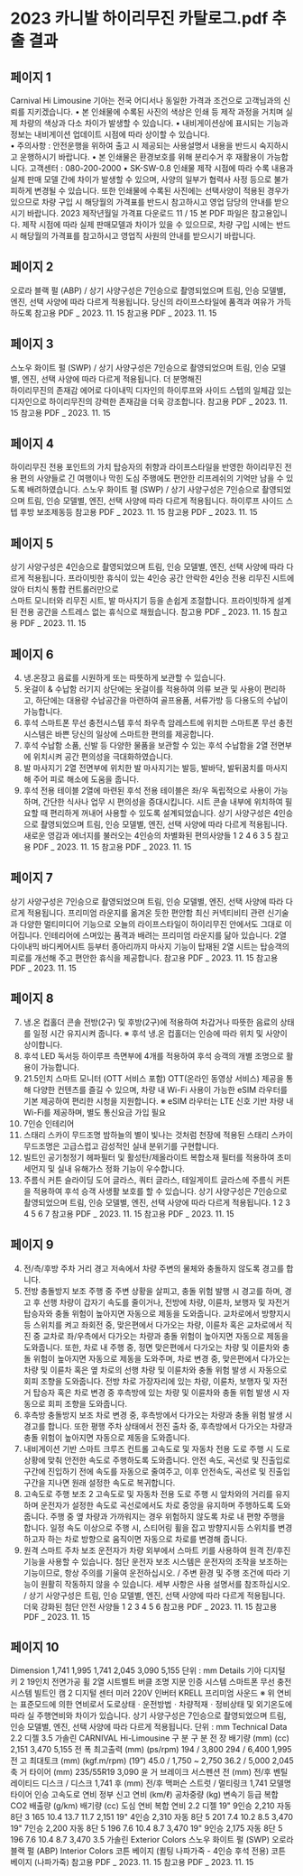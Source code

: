 # 2023 카니발 하이리무진 카탈로그.pdf 추출 결과

## 페이지 1

Carnival
 Hi Limousine
기아는 전국 어디서나 동일한 가격과 조건으로 고객님과의 신뢰를 지키겠습니다.
• 본 인쇄물에 수록된 사진의 색상은 인쇄 등 제작 과정을 거치며 실제 차량의 색상과 다소 차이가 발생할 수 있습니다.
• 내비게이션상에 표시되는 기능과 정보는 내비게이션 업데이트 시점에 따라 상이할 수 있습니다.    
• 주의사항 : 안전운행을 위하여 출고 시 제공되는 사용설명서 내용을 반드시 숙지하시고 운행하시기 바랍니다.
• 본 인쇄물은 환경보호를 위해 분리수거 후 재활용이 가능합니다.
 고객센터 : 080-200-2000   • SK-SW-0.8
인쇄물 제작 시점에 따라 수록 내용과 실제 판매 모델 간에 차이가 발생할 수 있으며, 
사양의 일부가 협력사 사정 등으로 불가피하게 변경될 수 있습니다. 또한 인쇄물에 수록된 사진에는 선택사양이 적용된 경우가 있으므로 
차량 구입 시 해당월의 가격표를 반드시 참고하시고 영업 담당의 안내를 받으시기 바랍니다.
2023
제작년월일
가격표 다운로드
11 /  15
본 PDF 파일은 참고용입니다. 
제작 시점에 따라 실제 판매모델과 차이가 있을 수 있으므로, 
차량 구입 시에는 반드시 해당월의 가격표를 참고하시고 
영업직 사원의 안내를 받으시기 바랍니다.


## 페이지 2

오로라 블랙 펄 (ABP) / 상기 사양구성은 7인승으로 촬영되었으며 트림, 인승 모델별, 엔진, 선택 사양에 따라 다르게 적용됩니다.
당신의 라이프스타일에 품격과 여유가 가득하도록
참고용 PDF _ 2023. 11. 15
참고용 PDF _ 2023. 11. 15


## 페이지 3

스노우 화이트 펄 (SWP) / 상기 사양구성은 7인승으로 촬영되었으며 트림, 인승 모델별, 엔진, 선택 사양에 따라 다르게 적용됩니다.
더 분명해진  
하이리무진의 존재감
에어로 다이내믹 디자인의 하이루프와 사이드 스텝의 일체감 있는 
디자인으로 하이리무진의 강력한 존재감을 더욱 강조합니다.
참고용 PDF _ 2023. 11. 15
참고용 PDF _ 2023. 11. 15


## 페이지 4

하이리무진 전용 포인트의 가치
탑승자의 취향과 라이프스타일을 반영한 하이리무진 전용 편의 사양들로 
긴 여행이나 막힌 도심 주행에도 편안한 리프레쉬의 기억만 남을 수 있도록 배려하였습니다. 
스노우 화이트 펄 (SWP) / 상기 사양구성은 7인승으로 촬영되었으며 트림, 인승 모델별, 엔진, 선택 사양에 따라 다르게 적용됩니다.
하이루프
사이드 스텝
후방 보조제동등
참고용 PDF _ 2023. 11. 15
참고용 PDF _ 2023. 11. 15


## 페이지 5

상기 사양구성은 4인승으로 촬영되었으며 트림, 인승 모델별, 엔진, 선택 사양에 따라 다르게 적용됩니다.
프라이빗한 휴식이 있는
4인승 공간
안락한 4인승 전용 리무진 시트에 앉아 터치식 통합 컨트롤러만으로  
스마트 모니터와 리무진 시트, 발 마사지기 등을 손쉽게 조절합니다. 
프라이빗하게 설계된 전용 공간을 스트레스 없는 휴식으로 채웠습니다. 
참고용 PDF _ 2023. 11. 15
참고용 PDF _ 2023. 11. 15


## 페이지 6

4. 냉.온장고
음료를 시원하게 또는 따뜻하게 보관할 수 있습니다.
1. 옷걸이 & 수납함
러기지 상단에는 옷걸이를 적용하여 의류 보관 및 사용이 편리하고, 
하단에는 대용량 수납공간을 마련하여 골프용품, 서류가방 등 다용도의 
수납이 가능합니다.
2. 후석 스마트폰 무선 충전시스템
후석 좌우측 암레스트에 위치한 스마트폰 무선 충전시스템은 바쁜 당신의
일상에 스마트한 편의를 제공합니다.
5. 후석 수납함
소품, 신발 등 다양한 물품을 보관할 수 있는 후석 수납함을 2열 전면부에 
위치시켜 공간 편의성을 극대화하였습니다.
3. 발 마사지기
2열 전면부에 위치한 발 마사지기는 발등, 발바닥, 발뒤꿈치를 마사지해 주어
피로 해소에 도움을 줍니다.
6. 후석 전용 테이블
2열에 마련된 후석 전용 테이블은 좌/우 독립적으로 사용이 가능하며,
간단한 식사나 업무 시 편의성을 증대시킵니다. 시트 콘솔 내부에 위치하여
필요할 때 편리하게 꺼내어 사용할 수 있도록 설계되었습니다.
상기 사양구성은 4인승으로 촬영되었으며 트림, 인승 모델별, 엔진, 선택 사양에 따라 다르게 적용됩니다.
새로운 영감과 에너지를 불러오는
4인승의 차별화된 편의사양들
1
2
4
6
3
5
참고용 PDF _ 2023. 11. 15
참고용 PDF _ 2023. 11. 15


## 페이지 7

상기 사양구성은 7인승으로 촬영되었으며 트림, 인승 모델별, 엔진, 선택 사양에 따라 다르게 적용됩니다.
프리미엄 라운지를 
옮겨온 듯한 편안함 
최신 커넥티비티 관련 신기술과 다양한 멀티미디어 기능으로 
오늘의 라이프스타일이 하이리무진 안에서도 그대로 이어집니다. 
인테리어에 스며있는 품격과 배려는 프리미엄 라운지를 닮아 있습니다. 
2열 다이내믹 바디케어시트
등부터 종아리까지 마사지 기능이 탑재된 2열 시트는 탑승객의 피로를 개선해 주고 
편안한 휴식을 제공합니다.
참고용 PDF _ 2023. 11. 15
참고용 PDF _ 2023. 11. 15


## 페이지 8

7. 냉.온 컵홀더
콘솔 전방(2구) 및 후방(2구)에 적용하여 차갑거나 따뜻한 음료의 상태를
일정 시간 유지시켜 줍니다.
※ 후석 냉.온 컵홀더는 인승에 따라 위치 및 사양이 상이합니다.
6. 후석 LED 독서등
하이루프 측면부에 4개를 적용하여 후석 승객의 개별 조명으로 활용이 가능합니다.
3. 21.5인치 스마트 모니터 (OTT 서비스 포함)
OTT(온라인 동영상 서비스) 제공을 통해 다양한 컨텐츠를 즐길 수 있으며, 차량 내 
Wi-Fi 사용이 가능한 eSIM 라우터를 기본 제공하여 편리한 시청을 지원합니다.
※ eSIM 라우터는 LTE 신호 기반 차량 내 Wi-Fi를 제공하며, 별도 통신요금 가입 필요
1. 7인승 인테리어
2. 스태리 스카이 무드조명
밤하늘의 별이 빛나는 것처럼 천장에 적용된 스태리 스카이 무드조명은 
고급스럽고 감성적인 실내 분위기를 구현합니다.
5. 빌트인 공기청정기
헤파필터 및 활성탄/제올라이트 복합소재 필터를 적용하여 초미세먼지 및
실내 유해가스 정화 기능이 우수합니다.
4. 주름식 커튼
슬라이딩 도어 글라스, 쿼터 글라스, 테일게이트 글라스에 주름식 커튼을
적용하여 후석 승객 사생활 보호를 할 수 있습니다.
상기 사양구성은 7인승으로 촬영되었으며 트림, 인승 모델별, 엔진, 선택 사양에 따라 다르게 적용됩니다.
1
2
3
4
5
6
7
참고용 PDF _ 2023. 11. 15
참고용 PDF _ 2023. 11. 15


## 페이지 9

4. 전/측/후방 주차 거리 경고
저속에서 차량 주변의 물체와 충돌하지 않도록 경고를 합니다.
1. 전방 충돌방지 보조
주행 중 주변 상황을 살피고, 충돌 위험 발행 시 경고를 하며, 경고 후 선행 차량이 갑자기 속도를 줄이거나, 전방에 차량, 이륜차, 보행자 및 
자전거 탑승자와 충돌 위험이 높아지면 자동으로 제동을 도와줍니다. 
교차로에서 방향지시등 스위치를 켜고 좌회전 중, 맞은편에서 다가오는 차량, 이륜차 혹은 교차로에서 직진 중 교차로 좌/우측에서 다가오는 차량과 
충돌 위험이 높아지면 자동으로 제동을 도와줍니다. 
또한, 차로 내 주행 중, 정면 맞은편에서 다가오는 차량 및 이륜차와 충돌 위험이 높아지면 자동으로 제동을 도와주며, 차로 변경 중, 맞은편에서 
다가오는 차량 및 이륜차 혹은 옆 차로의 선행 차량 및 이륜차와 충돌 위험 발생 시 자동으로 회피 조향을 도와줍니다. 
전방 차로 가장자리에 있는 차량, 이륜차, 보행자 및 자전거 탑승자 혹은 차로 변경 중 후측방에 있는 차량 및 이륜차와 충돌 위험 발생 시 
자동으로 회피 조향을 도와줍니다.
3. 후측방 충돌방지 보조
차로 변경 중, 후측방에서 다가오는 차량과 충돌 위험 발생 시 경고를 합니다.
또한 평행 주차 상태에서 전진 출차 중, 후측방에서 다가오는 차량과 충돌 
위험이 높아지면 자동으로 제동을 도와줍니다.
5. 내비게이션 기반 스마트 크루즈 컨트롤
고속도로 및 자동차 전용 도로 주행 시 도로 상황에 맞춰 안전한 속도로 
주행하도록 도와줍니다. 안전 속도, 곡선로 및 진출입로 구간에 진입하기 전에 
속도를 자동으로 줄여주고, 이후 안전속도, 곡선로 및 진출입 구간을 지나면 
원래 설정한 속도로 복귀합니다.
2. 고속도로 주행 보조 2
고속도로 및 자동차 전용 도로 주행 시 앞차와의 거리를 유지하며 운전자가 
설정한 속도로 곡선로에서도 차로 중앙을 유지하며 주행하도록 도와줍니다. 
주행 중 옆 차량과 가까워지는 경우 위험하지 않도록 차로 내 편향 주행을 
합니다. 일정 속도 이상으로 주행 시, 스티어링 휠을 잡고 방향지시등 스위치를 
변경하고자 하는 차로 방향으로 움직이면 자동으로 차로를 변경해 줍니다.
6. 원격 스마트 주차 보조
운전자가 차량 외부에서 스마트 키를 사용하여 원격 전/후진 기능을 사용할 수 
있습니다.
첨단 운전자 보조 시스템은 운전자의 조작을 보조하는 기능이므로, 항상 주의를 기울여 운전하십시오. / 주변 환경 및 주행 조건에 따라 기능이 원활히 작동하지 않을 수 있습니다. 세부 사항은 사용 설명서를 참조하십시오.  / 상기 사양구성은  트림, 인승 모델별, 엔진, 선택 사양에 따라 다르게 적용됩니다.
더욱 강화된 첨단 안전 사양들
1
2
3
4
5
6
참고용 PDF _ 2023. 11. 15
참고용 PDF _ 2023. 11. 15


## 페이지 10

Dimension
1,741
1,995
1,741
2,045
3,090
5,155
단위 : mm
Details
기아 디지털 키 2
19인치 전면가공 휠
2열 시트벨트 버클 조명
지문 인증 시스템
스마트폰 무선 충전시스템
빌트인 캠 2
디지털 센터 미러
220V 인버터
KRELL 프리미엄 사운드
※ 위 연비는 표준모드에 의한 연비로서 도로상태ㆍ운전방법ㆍ차량적재ㆍ정비상태 및 외기온도에 따라 실 주행연비와 차이가 있습니다.
상기 사양구성은 7인승으로 촬영되었으며 트림, 인승 모델별, 엔진, 선택 사양에 따라 다르게 적용됩니다.
단위 : mm
Technical Data
2.2 디젤
3.5 가솔린
CARNIVAL Hi-Limousine
구        분
구        분
전    장
배기량
(mm)
(cc)
2,151
3,470
5,155
전    폭
최고출력
(mm)
(ps/rpm)
194 / 3,800
294 / 6,400
1,995
전    고
최대토크
(mm)
(kgf.m/rpm)
(19”)
45.0 / 1,750 ~ 2,750
36.2 / 5,000
2,045
축    거
타이어
(mm)
235/55R19
3,090
윤    거
브레이크
서스펜션
전 (mm)
전/후
벤틸레이티드 디스크 / 디스크
1,741
후 (mm)
전/후
맥퍼슨 스트럿 / 멀티링크
1,741
모델명
타이어
인승
고속도로 연비
정부 신고 연비 (km/ℓ)
공차중량
(kg)
변속기
등급
복합 CO2 
배출량 (g/km)
배기량
(cc)
도심 연비
복합 연비
2.2 디젤
19"
9인승
2,210
자동 8단
3
165
10.4
13.7
11.7
2,151
19"
4인승
2,310
자동 8단
5
201
7.4
10.2
8.5
3,470
19"
7인승
2,200
자동 8단
5
196
7.6
10.4
8.7
3,470
19"
9인승
2,175
자동 8단
5
196
7.6
10.4
8.7
3,470
3.5 가솔린
Exterior Colors
스노우 화이트 펄 (SWP)
오로라 블랙 펄 (ABP)
Interior Colors
코튼 베이지 (퀼팅 나파가죽 - 4인승 후석 전용)
코튼 베이지 (나파가죽)
참고용 PDF _ 2023. 11. 15
참고용 PDF _ 2023. 11. 15


